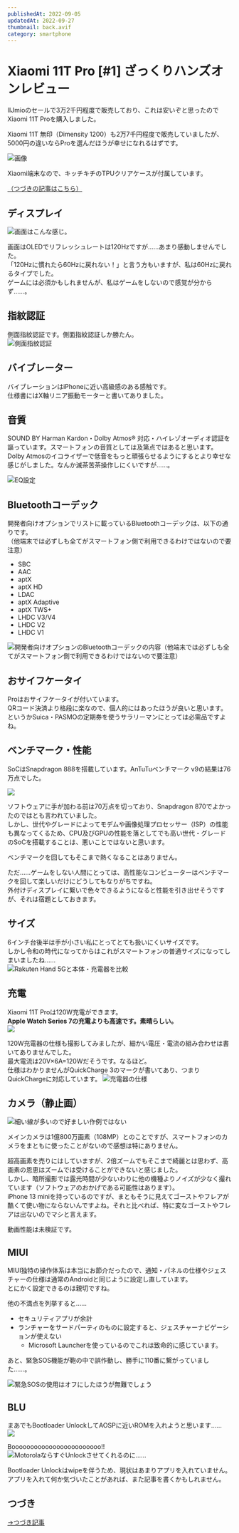 ```yaml
---
publishedAt: 2022-09-05
updatedAt: 2022-09-27
thumbnail: back.avif
category: smartphone
---
```


# Xiaomi 11T Pro [#1] ざっくりハンズオンレビュー

IIJmioのセールで3万2千円程度で販売しており、これは安いぞと思ったのでXiaomi 11T Proを購入しました。

Xiaomi 11T 無印（Dimensity 1200）も2万7千円程度で販売していましたが、5000円の違いならProを選んだほうが幸せになれるはずです。

![画像](back.avif "シルバーブラックにしました。")

Xiaomi端末なので、キッチキチのTPUクリアケースが付属しています。

[（つづきの記事はこちら）](../09-18-xiaomi-11t-pro-2)

## ディスプレイ
![](display.avif "画面はこんな感じ。")

画面はOLEDでリフレッシュレートは120Hzですが……あまり感動しませんでした。  
「120Hzに慣れたら60Hzに戻れない！」と言う方もいますが、私は60Hzに戻れるタイプでした。  
ゲームには必須かもしれませんが、私はゲームをしないので感覚が分からず……。

## 指紋認証
側面指紋認証です。側面指紋認証しか勝たん。  
![](side.avif "側面指紋認証")

## バイブレーター
バイブレーションはiPhoneに近い高級感のある感触です。  
仕様書にはX軸リニア振動モーターと書いてありました。

## 音質
SOUND BY Harman Kardon・Dolby Atmos® 対応・ハイレゾオーディオ認証を謳っています。スマートフォンの音質としては及第点ではあると思います。  
Dolby Atmosのイコライザーで低音をもっと頑張らせるようにするとより幸せな感じがしました。なんか滅茶苦茶操作しにくいですが……。

![](eq.avif "EQ設定")

## Bluetoothコーデック
開発者向けオプションでリストに載っているBluetoothコーデックは、以下の通りです。  
（他端末では必ずしも全てがスマートフォン側で利用できるわけではないので要注意）

- SBC
- AAC
- aptX
- aptX HD
- LDAC
- aptX Adaptive
- aptX TWS+
- LHDC V3/V4
- LHDC V2
- LHDC V1

![](bt.avif "開発者向けオプションのBluetoothコーデックの内容（他端末では必ずしも全てがスマートフォン側で利用できるわけではないので要注意）")

## おサイフケータイ
Proはおサイフケータイが付いています。  
QRコード決済より格段に楽なので、個人的にはあったほうが良いと思います。  
というかSuica・PASMOの定期券を使うサラリーマンにとっては必需品ですよね。

## ベンチマーク・性能
SoCはSnapdragon 888を搭載しています。AnTuTuベンチマーク v9の結果は76万点でした。

![](antutu.avif)

ソフトウェアに手が加わる前は70万点を切っており、Snapdragon 870でよかったのではとも言われていました。  
しかし、世代やグレードによってモデムや画像処理プロセッサー（ISP）の性能も異なってくるため、CPU及びGPUの性能を落としてでも高い世代・グレードのSoCを搭載することは、悪いことではないと思います。

ベンチマークを回してもそこまで熱くなることはありません。

ただ……ゲームをしない人間にとっては、高性能なコンピューターはベンチマークを回して楽しいだけにどうしてもなりがちですね。  
外付けディスプレイに繋いで色々できるようになると性能を引き出せそうですが、それは宿題としておきます。

## サイズ  
6インチ台後半は手が小さい私にとってとても扱いにくいサイズです。  
しかし令和の時代になってからはこれがスマートフォンの普通サイズになってしまいましたね……  
![](sizes.avif "Rakuten Hand 5Gと本体・充電器を比較")

## 充電
Xiaomi 11T Proは120W充電ができます。  
**Apple Watch Series 7の充電よりも高速です。素晴らしい。**  
![](120W.avif)

120W充電器の仕様も撮影してみましたが、細かい電圧・電流の組み合わせは書いてありませんでした。  
最大電流は20V×6A=120Wだそうです。なるほど。  
仕様はわかりませんがQuickCharge 3のマークが書いてあり、つまりQuickChargeに対応しています。
![](charger.avif "充電器の仕様")

## カメラ（静止画）
![](photo-mi11tpro.avif "細い線が多いので好ましい作例ではない")

メインカメラは1億800万画素（108MP）とのことですが、スマートフォンのカメラをまともに使ったことがないので感想は特にありません。

超高画素を売りにはしていますが、2倍ズームでもそこまで綺麗とは思わず、高画素の恩恵はズームでは受けることができないと感じました。  
しかし、暗所撮影では露光時間が少ないわりに他の機種よりノイズが少なく撮れています（ソフトウェアのおかげである可能性はあります）。  
iPhone 13 miniを持っているのですが、まともそうに見えてゴーストやフレアが酷くて使い物にならないんですよね。それと比べれば、特に変なゴーストやフレアは出ないのでマシと言えます。

動画性能は未検証です。

## MIUI
MIUI独特の操作体系は本当にお節介だったので、通知・パネルの仕様やジェスチャーの仕様は通常のAndroidと同じように設定し直しています。  
とにかく設定できるのは親切ですね。

他の不満点を列挙すると……

- セキュリティアプリが余計
- ランチャーをサードパーティのものに設定すると、ジェスチャーナビゲーションが使えない  
  * Microsoft Launcherを使っているのでこれは致命的に感じています。

あと、緊急SOS機能が鞄の中で誤作動し、勝手に110番に繋がっていました……。  

![](sos.avif "緊急SOSの使用はオフにしたほうが無難でしょう")

## BLU
まあでもBootloader UnlockしてAOSPに近いROMを入れようと思います……  
![](unlock-1.avif)

Boooooooooooooooooooooooo!!  
![](unlock-boo.avif "MotorolaならすぐUnlockさせてくれるのに……")

Bootloader Unlockはwipeを伴うため、現状はあまりアプリを入れていません。  
アプリを入れて何か気づいたことがあれば、また記事を書くかもしれません。

## つづき
[→つづき記事](../09-18-xiaomi-11t-pro-2)
